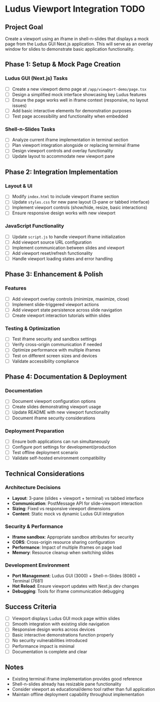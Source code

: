 # Ludus Viewport Integration TODO

## Project Goal
Create a viewport using an iframe in shell-n-slides that displays a mock page from the Ludus GUI Next.js application. This will serve as an overlay window for slides to demonstrate basic application functionality.

## Phase 1: Setup & Mock Page Creation

### Ludus GUI (Next.js) Tasks
- [ ] Create a new viewport demo page at `/app/viewport-demo/page.tsx`
- [ ] Design a simplified mock interface showcasing key Ludus features
- [ ] Ensure the page works well in iframe context (responsive, no layout issues)
- [ ] Add basic interactive elements for demonstration purposes
- [ ] Test page accessibility and functionality when embedded

### Shell-n-Slides Tasks
- [ ] Analyze current iframe implementation in terminal section
- [ ] Plan viewport integration alongside or replacing terminal iframe
- [ ] Design viewport controls and overlay functionality
- [ ] Update layout to accommodate new viewport pane

## Phase 2: Integration Implementation

### Layout & UI
- [ ] Modify `index.html` to include viewport iframe section
- [ ] Update `styles.css` for new pane layout (3-pane or tabbed interface)
- [ ] Implement viewport controls (show/hide, resize, basic interactions)
- [ ] Ensure responsive design works with new viewport

### JavaScript Functionality
- [ ] Update `script.js` to handle viewport iframe initialization
- [ ] Add viewport source URL configuration
- [ ] Implement communication between slides and viewport
- [ ] Add viewport reset/refresh functionality
- [ ] Handle viewport loading states and error handling

## Phase 3: Enhancement & Polish

### Features
- [ ] Add viewport overlay controls (minimize, maximize, close)
- [ ] Implement slide-triggered viewport actions
- [ ] Add viewport state persistence across slide navigation
- [ ] Create viewport interaction tutorials within slides

### Testing & Optimization
- [ ] Test iframe security and sandbox settings
- [ ] Verify cross-origin communication if needed
- [ ] Optimize performance with multiple iframes
- [ ] Test on different screen sizes and devices
- [ ] Validate accessibility compliance

## Phase 4: Documentation & Deployment

### Documentation
- [ ] Document viewport configuration options
- [ ] Create slides demonstrating viewport usage
- [ ] Update README with new viewport functionality
- [ ] Document iframe security considerations

### Deployment Preparation
- [ ] Ensure both applications can run simultaneously
- [ ] Configure port settings for development/production
- [ ] Test offline deployment scenario
- [ ] Validate self-hosted environment compatibility

## Technical Considerations

### Architecture Decisions
- **Layout**: 3-pane (slides + viewport + terminal) vs tabbed interface
- **Communication**: PostMessage API for slide-viewport interaction
- **Sizing**: Fixed vs responsive viewport dimensions
- **Content**: Static mock vs dynamic Ludus GUI integration

### Security & Performance
- **Iframe sandbox**: Appropriate sandbox attributes for security
- **CORS**: Cross-origin resource sharing configuration
- **Performance**: Impact of multiple iframes on page load
- **Memory**: Resource cleanup when switching slides

### Development Environment
- **Port Management**: Ludus GUI (3000) + Shell-n-Slides (8080) + Terminal (7681)
- **Hot Reload**: Ensure viewport updates with Next.js dev changes
- **Debugging**: Tools for iframe communication debugging

## Success Criteria
- [ ] Viewport displays Ludus GUI mock page within slides
- [ ] Smooth integration with existing slide navigation
- [ ] Responsive design works across devices
- [ ] Basic interactive demonstrations function properly
- [ ] No security vulnerabilities introduced
- [ ] Performance impact is minimal
- [ ] Documentation is complete and clear

## Notes
- Existing terminal iframe implementation provides good reference
- Shell-n-slides already has resizable pane functionality
- Consider viewport as educational/demo tool rather than full application
- Maintain offline deployment capability throughout implementation